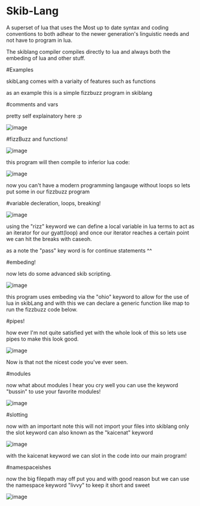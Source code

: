 # Skib-Lang
A superset of lua that uses the Most up to date syntax and coding conventions to both adhear to the newer generation's linguistic needs and not have to program in lua.

The skiblang compiler compiles directly to lua and always both the embeding of lua and other stuff.

#Examples

skibLang comes with a variaity of features such as functions

as an example this is a simple fizzbuzz program in skiblang

#comments and vars

pretty self explainatory here :p

![image](https://github.com/AlexanderMeade/Skib-Lang/assets/128431625/1ddedc88-d8e2-46f7-9f0d-5544930e7336)


#fizzBuzz and functions!

![image](https://github.com/AlexanderMeade/Skib-Lang/assets/128431625/316a0be8-bcf3-4d49-bb9e-710cd72acb6f)

this program will then compile to inferior lua code: 

![image](https://github.com/AlexanderMeade/Skib-Lang/assets/128431625/9797cdab-6d73-4c52-9311-acfea5f13c6a)

now you can't have a modern programming langauge without loops so lets put some in our fizzbuzz program

#variable decleration, loops, breaking!

![image](https://github.com/AlexanderMeade/Skib-Lang/assets/128431625/b07ebac9-c91d-4684-babf-5723fc576ac5)

using the "rizz" keyword we can define a local variable in lua terms to act as an iterator for our gyatt(loop) and once our iterator reaches a certain point we can hit the breaks with caseoh.

as a note the "pass" key word is for continue statements ^^

#embeding!

now lets do some advanced skib scripting.

![image](https://github.com/AlexanderMeade/Skib-Lang/assets/128431625/e51c2989-b7b9-4667-bd2b-553a572dd869)

this program uses embeding via the "ohio" keyword to allow for the use of lua in skibLang and with this we can declare a generic function like map to run the fizzbuzz code below.

#pipes!

how ever I'm not quite satisfied yet with the whole look of this so lets use pipes to make this look good.

![image](https://github.com/AlexanderMeade/Skib-Lang/assets/128431625/cb842e7c-35fd-45f0-8001-6ca974db7d30)

Now is that not the nicest code you've ever seen.

#modules

now what about modules I hear you cry well you can use the keyword "bussin" to use your favorite modules!

![image](https://github.com/AlexanderMeade/Skib-Lang/assets/128431625/edaf3573-c6b7-44de-bf8d-fc64dcdefb03)

#slotting

now with an important note this will not import your files into skiblang only the slot keyword can also known as the "kaicenat" keyword

![image](https://github.com/AlexanderMeade/Skib-Lang/assets/128431625/3d8aa65f-2425-4fd1-b959-2f0063afaaaf)

with the kaicenat keyword we can slot in the code into our main program!

#namespaceishes

now the big filepath may off put you and with good reason but we can use the namespace keyword "livvy" to keep it short and sweet 

![image](https://github.com/AlexanderMeade/Skib-Lang/assets/128431625/d712cd53-67e9-4478-8ce6-fce389556286)


